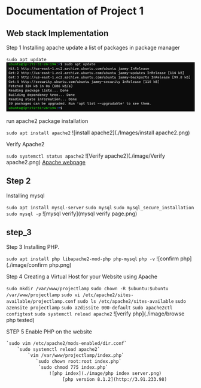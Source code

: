 # Documentation of Project 1
## Web stack Implementation 
Step 1 Installing apache
update a list of packages in package manager

`sudo apt update`
![Sudo Update](./Images/sudo_apt_update.png)

run apache2 package installation

`sudo apt install apache2`
![install apache2](./Images/install apache2.png)

Verify Apache2

`sudo systemctl status apache2`
![Verify apache2](./image/Verify apache2.png)
[Apache webpage](http://3.91.233.98/)

## Step 2
Installing mysql

`sudo apt install mysql-server`
`sudo mysql`
`sudo mysql_secure_installation`
`sudo mysql -p`
![mysql verify](mysql verify page.png)

## step_3

Step 3 Installing PHP.

`sudo apt install php libapache2-mod-php php-mysql`
`php -v`
![confirm php](./image/confirm php.png)



Step 4 Creating a Virtual Host for your Website using Apache

`sudo mkdir /var/www/projectlamp`
`sudo chown -R $ubuntu:$ubuntu /var/www/projectlamp`
`sudo vi /etc/apache2/sites-available/projectlamp.conf`
`sudo ls /etc/apache2/sites-available`
`sudo a2ensite projectlamp`
`sudo a2dissite 000-default`
`sudo apache2ctl configtest`
`sudo systemctl reload apache2`
![verify php](./image/browse php tested)

STEP 5 Enable PHP on the website

 	`sudo vim /etc/apache2/mods-enabled/dir.conf`
      	`sudo systemctl reload apache2`
           	`vim /var/www/projectlamp/index.php`
               `sudo chown root:root index.php`
                `sudo chmod 775 index.php`
                	![php index](./image/php index server.png)
                         [php version 8.1.2](http://3.91.233.98)

